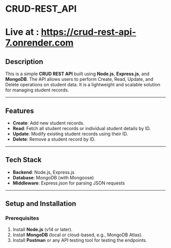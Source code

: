 # CRUD-REST_API

# Live at : https://crud-rest-api-7.onrender.com
## Description

This is a simple **CRUD REST API** built using **Node.js**, **Express.js**, and **MongoDB**. The API allows users to perform Create, Read, Update, and Delete operations on student data. It is a lightweight and scalable solution for managing student records.

---

## **Features**

- **Create**: Add new student records.
- **Read**: Fetch all student records or individual student details by ID.
- **Update**: Modify existing student records using their ID.
- **Delete**: Remove a student record by ID.

---

## **Tech Stack**

- **Backend**: Node.js, Express.js
- **Database**: MongoDB (with Mongoose)
- **Middleware**: Express.json for parsing JSON requests

---

## **Setup and Installation**

### **Prerequisites**
1. Install **Node.js** (v14 or later).
2. Install **MongoDB** (local or cloud-based, e.g., MongoDB Atlas).
3. Install **Postman** or any API testing tool for testing the endpoints.
